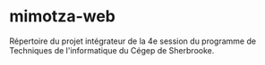 # mimotza-web
Répertoire du projet intégrateur de la 4e session du programme de Techniques de l'informatique du Cégep de Sherbrooke.
